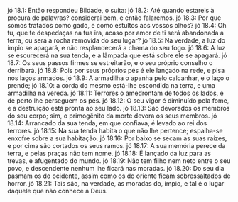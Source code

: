 jó 18.1: Então respondeu Bildade, o suíta:
jó 18.2: Até quando estareis à procura de palavras? considerai bem, e então falaremos.
jó 18.3: Por que somos tratados como gado, e como estultos aos vossos olhos?
jó 18.4: Oh tu, que te despedaças na tua ira, acaso por amor de ti será abandonada a terra, ou será a rocha removida do seu lugar?
jó 18.5: Na verdade, a luz do ímpio se apagará, e não resplandecerá a chama do seu fogo.
jó 18.6: A luz se escurecerá na sua tenda, e a lâmpada que está sobre ele se apagará.
jó 18.7: Os seus passos firmes se estreitarão, e o seu próprio conselho o derribará.
jó 18.8: Pois por seus próprios pés é ele lançado na rede, e pisa nos laços armados.
jó 18.9: A armadilha o apanha pelo calcanhar, e o laço o prende;
jó 18.10: a corda do mesmo está-lhe escondida na terra, e uma armadilha na vereda.
jó 18.11: Terrores o amedrontam de todos os lados, e de perto lhe perseguem os pés.
jó 18.12: O seu vigor é diminuído pela fome, e a destruição está pronta ao seu lado.
jó 18.13: São devorados os membros do seu corpo; sim, o primogênito da morte devora os seus membros.
jó 18.14: Arrancado da sua tenda, em que confiava, é levado ao rei dos terrores.
jó 18.15: Na sua tenda habita o que não lhe pertence; espalha-se enxofre sobre a sua habitação.
jó 18.16: Por baixo se secam as suas raízes, e por cima são cortados os seus ramos.
jó 18.17: A sua memória perece da terra, e pelas praças não tem nome.
jó 18.18: É lançado da luz para as trevas, e afugentado do mundo.
jó 18.19: Não tem filho nem neto entre o seu povo, e descendente nenhum lhe ficará nas moradas.
jó 18.20: Do seu dia pasmam os do ocidente, assim como os do oriente ficam sobressaltados de horror.
jó 18.21: Tais são, na verdade, as moradas do, ímpio, e tal é o lugar daquele que não conhece a Deus.
